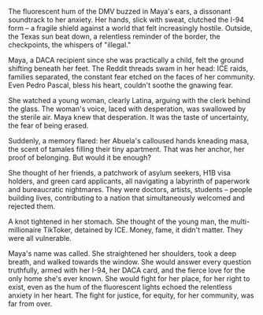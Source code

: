 The fluorescent hum of the DMV buzzed in Maya's ears, a dissonant soundtrack to her anxiety. Her hands, slick with sweat, clutched the I-94 form – a fragile shield against a world that felt increasingly hostile. Outside, the Texas sun beat down, a relentless reminder of the border, the checkpoints, the whispers of "illegal." 

Maya, a DACA recipient since she was practically a child, felt the ground shifting beneath her feet. The Reddit threads swam in her head: ICE raids, families separated, the constant fear etched on the faces of her community. Even Pedro Pascal, bless his heart, couldn't soothe the gnawing fear.

She watched a young woman, clearly Latina, arguing with the clerk behind the glass. The woman's voice, laced with desperation, was swallowed by the sterile air. Maya knew that desperation. It was the taste of uncertainty, the fear of being erased.

Suddenly, a memory flared: her Abuela's calloused hands kneading masa, the scent of tamales filling their tiny apartment. That was her anchor, her proof of belonging. But would it be enough?

She thought of her friends, a patchwork of asylum seekers, H1B visa holders, and green card applicants, all navigating a labyrinth of paperwork and bureaucratic nightmares. They were doctors, artists, students – people building lives, contributing to a nation that simultaneously welcomed and rejected them.

A knot tightened in her stomach. She thought of the young man, the multi-millionaire TikToker, detained by ICE. Money, fame, it didn't matter. They were all vulnerable. 

Maya's name was called. She straightened her shoulders, took a deep breath, and walked towards the window. She would answer every question truthfully, armed with her I-94, her DACA card, and the fierce love for the only home she's ever known. She would fight for her place, for her right to exist, even as the hum of the fluorescent lights echoed the relentless anxiety in her heart. The fight for justice, for equity, for her community, was far from over.